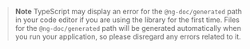> **Note**
> TypeScript may display an error for the `@ng-doc/generated` path in your code editor if you are
> using the library for the first time. Files for the `@ng-doc/generated` path will be generated
> automatically when you run your application, so please disregard any errors related to it.
